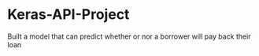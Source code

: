 # Keras-API-Project
Built a model that can predict whether or nor a borrower will pay back their loan
